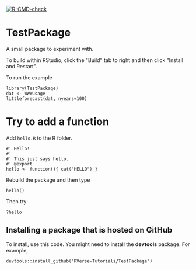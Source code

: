   <!-- badges: start -->
  [![R-CMD-check](https://github.com/RVerse-Tutorials/TestPackage/workflows/R-CMD-check/badge.svg)](https://github.com/RVerse-Tutorials/TestPackage/actions)
  <!-- badges: end -->

# TestPackage
A small package to experiment with.

To build within RStudio, click the "Build" tab to right and then click "Install and Restart".

To run the example
```
library(TestPackage)
dat <- WWWusage
littleforecast(dat, nyears=100)
```

# Try to add a function

Add `hello.R` to the R folder.

```
#' Hello!
#' 
#' This just says hello.
#' @export
hello <- function(){ cat("HELLO") }
```

Rebuild the package and then type
```
hello()
```

Then try
```
?hello
```


## Installing a package that is hosted on GitHub

To install, use this code. You might need to install the **devtools** package. For example,
```
devtools::install_github("RVerse-Tutorials/TestPackage")
```



